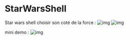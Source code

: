 # StarWarsShell
Star wars shell
choisir son coté de la force :
![img](https://github.com/raitogriffith/StarWarsShell/blob/master/out.gif)
![img](https://github.com/raitogriffith/StarWarsShell/blob/master/out2.gif)

mini demo : 
![img](https://github.com/raitogriffith/StarWarsShell/blob/master/out3.gif)

